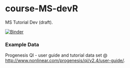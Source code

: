 # course-MS-devR
MS Tutorial Dev (draft).

[![Binder](https://mybinder.org/badge_logo.svg)](https://mybinder.org/v2/gh/tp175/course-MS-devR/master)

### Example Data
Progenesis QI - user guide and tutorial data set @ http://www.nonlinear.com/progenesis/qi/v2.4/user-guide/.
